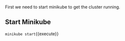 First we need to start minikube to get the cluster running.

## Start Minikube

`minikube start`{{execute}}
